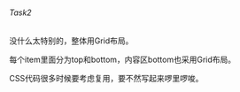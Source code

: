###### Task2  

没什么太特别的，整体用Grid布局。

每个item里面分为top和bottom，内容区bottom也采用Grid布局。

CSS代码很多时候要考虑复用，要不然写起来啰里啰唆。